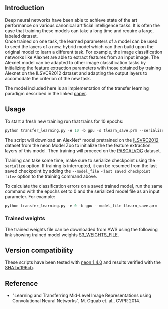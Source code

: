 ## Introduction

Deep neural networks have been able to achieve state of the art performance on 
various canonical artificial intelligence tasks.  It is often the case that 
training these models can take a long time and require a large, labeled dataset.  
Once trained on one task, the learned parameters of a model can be used to seed 
the layers of a new, hybrid model which can then build upon the original model 
to learn a different task.  For example, the image classification networks like 
Alexnet are able to extract features from an input image. The Alexnet model can 
be adapted to other image classification tasks by initializing the feature 
extraction parameters with those obtained by training Alexnet on the ILSVCR2012
dataset and adapting the output layers to accomodate the criterion of the new 
task.

The model included here is an implementation of the transfer learning paradigm 
described in the linked [paper].


## Usage

To start a fresh new training run that trains for 10 epochs:

```python
python transfer_learning.py -e 10 -b gpu -s tlearn_save.prm --serialize 1
```

The script will download an AlexNet* model pretrained on the [ILSVRC2012] 
dataset from the neon Model Zoo to initialize the the feature extraction layers 
of this model.  Then training will proceed on the [PASCALVOC] dataset.

Training can take some time, make sure to serialize checkpoint using the 
`--serialize` option. If training is interrupted, it can be resumed from the 
last saved checkpoint by adding the `--model_file <last saved checkpoint file>` 
option to the training command above.

To calculate the classification errors on a saved trained model, run the same 
command with the epochs set to 0 and the serialized model file as an input 
parameter. For example:

```python
python transfer_learning.py -e 0 -b gpu --model_file tlearn_save.prm
```

### Trained weights

The trained weights file can be downloaded from AWS using the following link
showing trained model weights [S3_WEIGHTS_FILE].

## Version compatibility

These scripts have been tested with [neon 1.4.0] and results verified with the
[SHA bc196cb].


## Reference

- "Learning and Transferring Mid-Level Image Representations using Convolutional 
  Neural Networks", M. Oquab et. al., CVPR 2014.


[paper]:http://www.di.ens.fr/willow/pdfscurrent/oquab14cvpr.pdf
[ILSVRC2012]:ImageClassification/ILSVRC2012
[S3_WEIGHTS_FILE]:https://s3-us-west-1.amazonaws.com/nervana-modelzoo/transfer_learning/PASCAL_VOC/tlearn_save_5000.prm
[PASCALVOC]:TransferLearning/PASCALVOC
[neon 1.4.0]:https://github.com/NervanaSystems/neon/tree/v1.4.0
[SHA bc196cb]:https://github.com/NervanaSystems/neon/commit/bc196cbe4131a76cd0c584e93aa7f8285b6243cb
